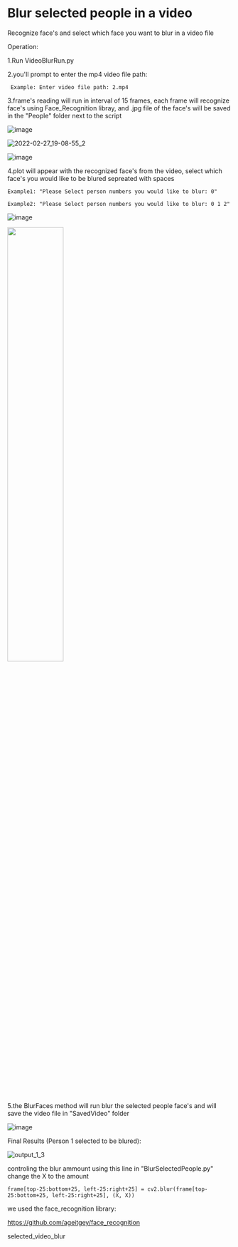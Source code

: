 # Blur selected people in a video
Recognize face's and select which face you want to blur in a video file


Operation:

  1.Run VideoBlurRun.py
  
  2.you'll prompt to enter the mp4 video file path:
  
     Example: Enter video file path: 2.mp4
     
  3.frame's reading will run in interval of 15 frames, each frame will recognize face's using Face_Recognition libray, and .jpg file of the face's will be saved in the "People"       folder next to the script
  
  ![image](https://user-images.githubusercontent.com/48179479/155890621-cb3218dc-6d76-4105-8bd1-31f6d2dd4b06.png)
  
![2022-02-27_19-08-55_2](https://user-images.githubusercontent.com/48179479/155892447-d5646dc6-0dca-40fc-9c59-5c275f70c1bf.gif)

  ![image](https://user-images.githubusercontent.com/48179479/155890628-8699e230-56e3-471b-a6c4-0dc7c63a8074.png)

  4.plot will appear with the recognized face's from the video, select which face's you would like to be blured sepreated with spaces
  
    Example1: "Please Select person numbers you would like to blur: 0"
    
    Example2: "Please Select person numbers you would like to blur: 0 1 2"
 ![image](https://user-images.githubusercontent.com/48179479/155890682-f06551b0-8603-44b2-984c-f4d6ccff6adf.png)
 
<img src="https://user-images.githubusercontent.com/48179479/155889882-fce7635f-e62b-4fd6-838d-7d6af1c884dd.png" width=50% height=50%>


  5.the BlurFaces method will run blur the selected people face's and will save the video file in "SavedVideo" folder
  
   ![image](https://user-images.githubusercontent.com/48179479/155890785-aeca2b63-6150-43f3-a833-2aaab80aff6b.png)
      
      
Final Results (Person 1 selected to be blured):

![output_1_3](https://user-images.githubusercontent.com/48179479/155891282-12b74f7d-9787-46d9-acf4-30eabf70fe18.gif)

controling the blur ammount using this line in "BlurSelectedPeople.py" change the X to the amount

    frame[top-25:bottom+25, left-25:right+25] = cv2.blur(frame[top-25:bottom+25, left-25:right+25], (X, X))

we used the face_recognition library:

https://github.com/ageitgey/face_recognition

selected_video_blur

